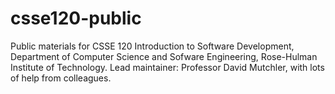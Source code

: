 # csse120-public
Public materials for CSSE 120 Introduction to Software Development,
  Department of Computer Science and Sofware Engineering,
  Rose-Hulman Institute of Technology.
  Lead maintainer: Professor David Mutchler, with lots of help from colleagues.